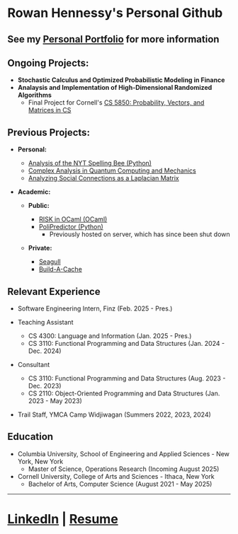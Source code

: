 <h1>Rowan Hennessy's Personal Github<br/>

## See my [Personal Portfolio](https://rowan-hennessy.github.io) for more information

<h2>Ongoing Projects:</h2>

- <b>Stochastic Calculus and Optimized Probabilistic Modeling in Finance</b>
- <b>Analaysis and Implementation of High-Dimensional Randomized Algorithms</b>
  - Final Project for Cornell's [CS 5850: Probability, Vectors, and Matrices in CS](https://cs.cornell.edu/courses/cs4850/2025sp)

<h2>Previous Projects:</h2>

- <b>Personal:</b>
  - [Analysis of the NYT Spelling Bee (Python)](https://rowan-hennessy.github.io/spelling_bee.html)
  - [Complex Analysis in Quantum Computing and Mechanics](https://rowan-hennessy.github.io/assets/pdf/Math_4220_Project.pdf)
  - [Analyzing Social Connections as a Laplacian Matrix](https://rowan-hennessy.github.io/assets/pdf/Laplacian.pdf)
  

- <b>Academic:</b>

  - <b>Public:</b>
  
    - [RISK in OCaml (OCaml)](https://rowan-hennessy.github.io/risk.html)
    - [PoliPredictor (Python)](https://rowan-hennessy.github.io/polipredictor.html)
      - Previously hosted on server, which has since been shut down

  - <b>Private:</b> 
    - [Seagull](https://rowan-hennessy.github.io/seagull.html)
    - [Build-A-Cache](https://rowan-hennessy.github.io/buildacache.html)

<h2>Relevant Experience</h2>

- Software Engineering Intern, Finz (Feb. 2025 - Pres.)

- Teaching Assistant
  - CS 4300: Language and Information (Jan. 2025 - Pres.)
  - CS 3110: Functional Programming and Data Structures (Jan. 2024 - Dec. 2024)
- Consultant
  - CS 3110: Functional Programming and Data Structures (Aug. 2023 - Dec. 2023)
  - CS 2110: Object-Oriented Programming and Data Structures (Jan. 2023 - May 2023)

- Trail Staff, YMCA Camp Widjiwagan (Summers 2022, 2023, 2024)

 <h2>Education</h2>

  - Columbia University, School of Engineering and Applied Sciences - New York, New York
    - Master of Science, Operations Research (Incoming August 2025) 
   - Cornell University, College of Arts and Sciences - Ithaca, New York
     - Bachelor of Arts, Computer Science (August 2021 - May 2025)
---
# [LinkedIn](linkedin) | [Resume](https://rowan-hennessy.github.io/assets/pdf/resume.pdf)

[linkedin]: https://www.linkedin.com/in/rowan-hennessy-27a005226/
